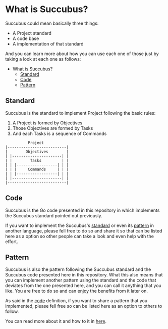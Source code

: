 # What is Succubus?

Succubus could mean basically three things:

- A Project standard
- A code base
- A implementation of that standard

And you can learn more about how you can use each one of those just by taking a look at each one as follows:

- [What is Succubus?](#what-is-succubus)
  - [Standard](#standard)
  - [Code](#code)
  - [Pattern](#pattern)

## Standard

Succubus is the standard to implement Project following the basic rules:

1. A Project is formed by Objectives
2. Those Objectives are formed by Tasks
3. And each Tasks is a sequence of Commands

```shell
          Project
|--------------------------|
|        Objectives        |
| |----------------------| |
| |        Tasks         | |
| | |------------------| | |
| | |     Commands     | | |
| | |------------------| | |
| |----------------------| |
|--------------------------|
```

## Code

Succubus is the Go code presented in this repository in which implements the Succubus standard pointed out previously.

If you want to implement the Succubus's [standard](#standard) or even its [pattern](#pattern) in another language, please fell free to do so and share it so that can be listed here as a option so other people can take a look and even help with the effort.

## Pattern

Succubus is also the pattern following the Succubus standard and the Succubus code presented here in this repository. What this also means that you can implement another pattern using the standard and the code that deviates from the one presented here, and you can call it anything that you like. You are free to do so and can enjoy the benefits from it later on.

As said in the [code](#code) definition, if you want to share a pattern that you implemented, please fell free so can be listed here as an option to others to follow.

You can read more about it and how to it in [here](company.md).
